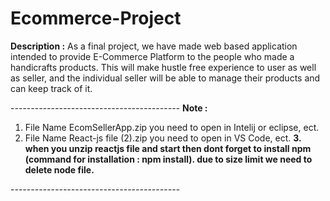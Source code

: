 # Ecommerce-Project
**Description :** As a final project, we have made web based application intended to provide E-Commerce Platform to the people who made a handicrafts products. This will make hustle free experience to user as well as seller, and the individual seller will be able to manage their products and can keep track of it. 

-*-*-*-*-*-*-*-*-*-*-*-*-*-*-*-*-*-*-*-*-*-*-*-*-*-*-*-*-*-*-*-*-*-*-*-*-*-*-*-*-*-*
**Note :** 
1. File Name EcomSellerApp.zip you need to open in Intelij or eclipse, ect.
2. File Name React-js file (2).zip you need to open in VS Code, ect.
**3. when you unzip reactjs file and start then dont forget to install npm (command for installation : npm install). due to size limit we need to delete node file.**
   
-*-*-*-*-*-*-*-*-*-*-*-*-*-*-*-*-*-*-*-*-*-*-*-*-*-*-*-*-*-*-*-*-*-*-*-*-*-*-*-*-*-*
